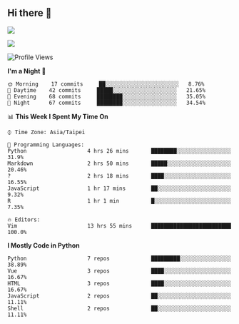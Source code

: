 ## Hi there 👋

![](https://github-readme-stats.vercel.app/api?username=CSY54&theme=nord&show_icons=true)

![](https://github-readme-stats.vercel.app/api/top-langs/?username=CSY54&theme=nord&layout=compact&card_width=445)

<!--START_SECTION:waka-->
![Profile Views](http://img.shields.io/badge/Profile%20Views-11-blue)

**I'm a Night 🦉** 

```text
🌞 Morning    17 commits     ██░░░░░░░░░░░░░░░░░░░░░░░   8.76% 
🌆 Daytime    42 commits     █████░░░░░░░░░░░░░░░░░░░░   21.65% 
🌃 Evening    68 commits     ████████░░░░░░░░░░░░░░░░░   35.05% 
🌙 Night      67 commits     ████████░░░░░░░░░░░░░░░░░   34.54%

```


📊 **This Week I Spent My Time On** 

```text
⌚︎ Time Zone: Asia/Taipei

💬 Programming Languages: 
Python                   4 hrs 26 mins       ████████░░░░░░░░░░░░░░░░░   31.9% 
Markdown                 2 hrs 50 mins       █████░░░░░░░░░░░░░░░░░░░░   20.46% 
?                        2 hrs 18 mins       ████░░░░░░░░░░░░░░░░░░░░░   16.55% 
JavaScript               1 hr 17 mins        ██░░░░░░░░░░░░░░░░░░░░░░░   9.32% 
R                        1 hr 1 min          █░░░░░░░░░░░░░░░░░░░░░░░░   7.35%

🔥 Editors: 
Vim                      13 hrs 55 mins      █████████████████████████   100.0%

```

**I Mostly Code in Python** 

```text
Python                   7 repos             █████████░░░░░░░░░░░░░░░░   38.89% 
Vue                      3 repos             ████░░░░░░░░░░░░░░░░░░░░░   16.67% 
HTML                     3 repos             ████░░░░░░░░░░░░░░░░░░░░░   16.67% 
JavaScript               2 repos             ██░░░░░░░░░░░░░░░░░░░░░░░   11.11% 
Shell                    2 repos             ██░░░░░░░░░░░░░░░░░░░░░░░   11.11%

```



<!--END_SECTION:waka-->

<!--
**CSY54/CSY54** is a ✨ _special_ ✨ repository because its `README.md` (this file) appears on your GitHub profile.

Here are some ideas to get you started:

- 🔭 I’m currently working on ...
- 🌱 I’m currently learning ...
- 👯 I’m looking to collaborate on ...
- 🤔 I’m looking for help with ...
- 💬 Ask me about ...
- 📫 How to reach me: ...
- 😄 Pronouns: ...
- ⚡ Fun fact: ...
-->
